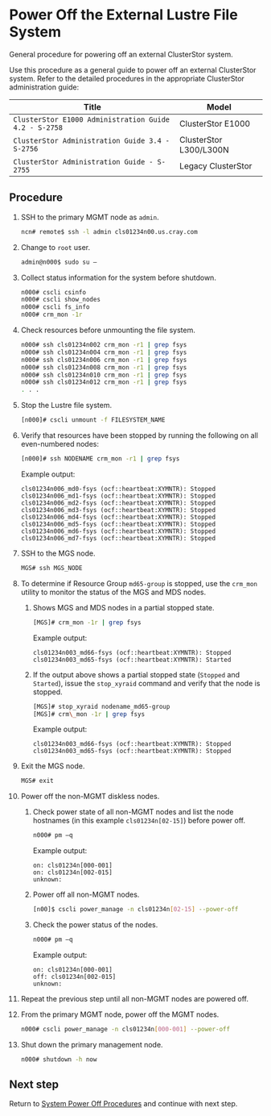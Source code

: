 # Power Off the External Lustre File System

General procedure for powering off an external ClusterStor system.

Use this procedure as a general guide to power off an external ClusterStor system. Refer to the detailed procedures in the appropriate ClusterStor administration guide:

|Title|Model|
|-----|-----|
|`ClusterStor E1000 Administration Guide 4.2 - S-2758`|ClusterStor E1000|
|`ClusterStor Administration Guide 3.4 - S-2756`|ClusterStor L300/L300N|
|`ClusterStor Administration Guide - S-2755`|Legacy ClusterStor|

## Procedure

1. SSH to the primary MGMT node as `admin`.

    ```bash
    ncn# remote$ ssh -l admin cls01234n00.us.cray.com
    ```

1. Change to `root` user.

    ```bash
    admin@n000$ sudo su –
    ```

1. Collect status information for the system before shutdown.

    ```bash
    n000# cscli csinfo
    n000# cscli show_nodes
    n000# cscli fs_info
    n000# crm_mon -1r
    ```

1. Check resources before unmounting the file system.

    ```bash
    n000# ssh cls01234n002 crm_mon -r1 | grep fsys
    n000# ssh cls01234n004 crm_mon -r1 | grep fsys
    n000# ssh cls01234n006 crm_mon -r1 | grep fsys
    n000# ssh cls01234n008 crm_mon -r1 | grep fsys
    n000# ssh cls01234n010 crm_mon -r1 | grep fsys
    n000# ssh cls01234n012 crm_mon -r1 | grep fsys
    . . .
    ```

1. Stop the Lustre file system.

    ```bash
    [n000]# cscli unmount -f FILESYSTEM_NAME
    ```

1. Verify that resources have been stopped by running the following on all even-numbered nodes:

    ```bash
    [n000]# ssh NODENAME crm_mon -r1 | grep fsys
    ```

    Example output:

    ```text
    cls01234n006_md0-fsys (ocf::heartbeat:XYMNTR): Stopped
    cls01234n006_md1-fsys (ocf::heartbeat:XYMNTR): Stopped
    cls01234n006_md2-fsys (ocf::heartbeat:XYMNTR): Stopped
    cls01234n006_md3-fsys (ocf::heartbeat:XYMNTR): Stopped
    cls01234n006_md4-fsys (ocf::heartbeat:XYMNTR): Stopped
    cls01234n006_md5-fsys (ocf::heartbeat:XYMNTR): Stopped
    cls01234n006_md6-fsys (ocf::heartbeat:XYMNTR): Stopped
    cls01234n006_md7-fsys (ocf::heartbeat:XYMNTR): Stopped
    ```

1. SSH to the MGS node.

    ```bash
    MGS# ssh MGS_NODE
    ```

1. To determine if Resource Group `md65-group` is stopped, use the `crm_mon` utility to monitor the status of the MGS and MDS nodes.

    1. Shows MGS and MDS nodes in a partial stopped state.

        ```bash
        [MGS]# crm_mon -1r | grep fsys
        ```

        Example output:

        ```text
        cls01234n003_md66-fsys (ocf::heartbeat:XYMNTR): Stopped
        cls01234n003_md65-fsys (ocf::heartbeat:XYMNTR): Started
        ```

    1. If the output above shows a partial stopped state (`Stopped` and `Started`), issue the `stop_xyraid` command and verify that the node is stopped.

        ```bash
        [MGS]# stop_xyraid nodename_md65-group
        [MGS]# crm\_mon -1r | grep fsys
        ```

        Example output:

        ```text
        cls01234n003_md66-fsys (ocf::heartbeat:XYMNTR): Stopped
        cls01234n003_md65-fsys (ocf::heartbeat:XYMNTR): Stopped
        ```

1. Exit the MGS node.

    ```bash
    MGS# exit
    ```

1. Power off the non-MGMT diskless nodes.

    1. Check power state of all non-MGMT nodes and list the node hostnames \(in this example `cls01234n[02-15]`\) before power off.

        ```bash
        n000# pm –q
        ```

        Example output:

        ```text
        on: cls01234n[000-001]
        on: cls01234n[002-015]
        unknown:
        ```

    1. Power off all non-MGMT nodes.

        ```bash
        [n00]$ cscli power_manage -n cls01234n[02-15] --power-off
        ```

    1. Check the power status of the nodes.

        ```bash
        n000# pm –q
        ```

        Example output:

        ```text
        on: cls01234n[000-001]
        off: cls01234n[002-015]
        unknown:
        ```

1. Repeat the previous step until all non-MGMT nodes are powered off.

1. From the primary MGMT node, power off the MGMT nodes.

    ```bash
    n000# cscli power_manage -n cls01234n[000-001] --power-off
    ```

1. Shut down the primary management node.

    ```bash
    n000# shutdown -h now
    ```

## Next step

Return to [System Power Off Procedures](System_Power_Off_Procedures.md) and continue with next step.
